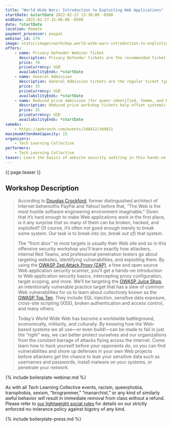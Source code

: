 ```yaml
---
title: "World Wide Wars: Introduction to Exploiting Web Applications"
startDate: &startDate 2022-02-27 13:30:00 -0500
endDate: 2022-02-27 15:00:00 -0500
date: *startDate
location: Remote
payment_processor: paypal
webinar_id: 279
image: static/images/workshop.world-wide-wars-introduction-to-exploiting-web-applications.rectangle.jpg
offers:
    - name: Privacy Defender Webinar Ticket
      description: Privacy Defender tickets are the recommended ticket type for those who can afford to help fund the digital security and online privacy advocacy communities with their financial resources, are attending the workshop with the support of their employers or other backers, or have other resources available to them. Purchasing tickets at this level makes it possible for us to offer reduced price tickets to those in need.
      price: 70
      priceCurrency: USD
      availabilityEnds: *startDate
    - name: General Admission
      description: General Admission tickets are the regular ticket type intended for members of the general public.
      price: 35
      priceCurrency: USD
      availabilityEnds: *startDate
    - name: Reduced price admission (for queer-identified, femme, and BIPOC people)
      description: Reduced price workshop tickets help offset systemic biases prevalent in society and in the technology sector especially.
      price: 25
      priceCurrency: USD
      availabilityEnds: *startDate
sameAs:
    - https://gobrunch.com/events/248412/369811
maximumAttendeeCapacity: 15
organizers:
    - Tech Learning Collective
performers:
    - Tech Learning Collective
teaser: Learn the basics of website security auditing in this hands-on workshop that will introduce you to the OWASP Zed Attack Proxy (ZAP), a free, open source Web application security scanner and intercepting proxy. We&rsquo;ll get set up with a practice target against which you can launch live-fire (but legal and safe!) Web exploits that run the gamut of attack categories from injection to broken authentication and access control. In the process, you&rsquo;ll learn exactly how attackers, internal Red Teams, and professional penetration testers go about exploiting real vulnerabilities that are prevalent all across the Web today.
---
```


{{ page.teaser }}

## Workshop Description

> According to [Douglas Crockford](https://crockford.com/), former distinguished architect of Internet behemoths PayPal and Yahoo! before that, &ldquo;The Web is the most hostile software engineering environment imaginable.&rdquo; Given that it&rsquo;s hard enough to make Web applications work in the first place, is it any surprise that so many of them can be broken, hacked, and exploited? Of course, it&rsquo;s often not good enough merely to break some system. Our task is to break *into* (or, *break out of*) that system.
>
> The &ldquo;front door&rdquo; to most targets is usually their Web site and so in this offensive security workshop you&rsquo;ll learn exactly how attackers, internal Red Teams, and professional penetration testers go about targeting websites, identifying vulnerabilities, and exploiting them. By using the [OWASP Zed Attack Proxy (ZAP)](https://www.zaproxy.org/), a free and open source Web application security scanner, you&rsquo;ll get a hands-on introduction to Web application security basics, intercepting proxy configuration, target scoping, and more. We&rsquo;ll be targeting the [OWASP Juice Shop](https://owasp.org/www-project-juice-shop/), an intentionally vulnerable practice target that has a slew of common Web vulnerabilities for us to learn about collectively known as the [OWASP Top Ten](https://owasp.org/www-project-top-ten/). They include SQL injection, sensitive data exposure, cross-site scripting (XSS), broken authentication and access control, and many others.
>
> Today&rsquo;s World Wide Web has become a worldwide battleground, economically, militarily, and culturally. By knowing how the Web-based systems we all use&mdash;or even build!&mdash;can be made to fail in just the &ldquo;right&rdquo; way, we can better protect ourselves and our organizations from the constant barrage of attacks flying across the Internet. Come learn how to hack yourself before your opponents do, so you can find vulnerabilities and shore up defenses in your own Web projects before attackers get the chance to leak your sensitive data such as usernames and passwords, install malware on your systems, or penetrate your network.

{% include boilerplate-webinar.md %}

As with all Tech Learning Collective events, racism, queerphobia, transphobia, sexism, &ldquo;brogrammer,&rdquo; &ldquo;manarchist,&rdquo; or any kind of similarly awful behavior *will* result in immediate removal from class without a refund. Please refer to [our lightweight social rules](https://github.com/AnarchoTechNYC/meta/wiki/Social-rules) for details on our strictly enforced no-tolerance policy against bigotry of any kind.

{% include boilerplate-press.md %}
